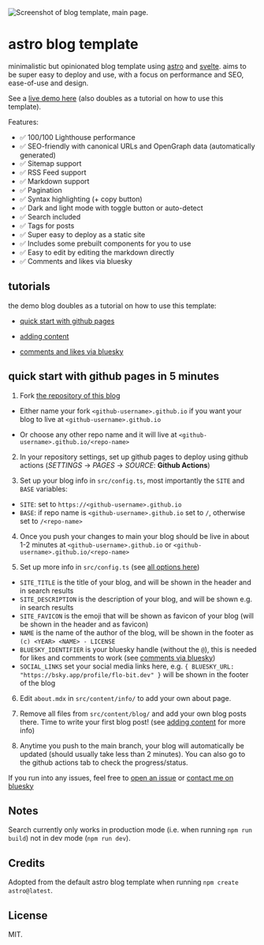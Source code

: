 <picture>
  <source media="(prefers-color-scheme: dark)" srcset="https://github.com/user-attachments/assets/18bd5c7e-3f45-4485-b4e8-6f0a45ca931d">
  <source media="(prefers-color-scheme: light)" srcset="https://github.com/user-attachments/assets/98d51208-2332-43e9-9ffb-787597644862">
  <img alt="Screenshot of blog template, main page." src="https://github.com/user-attachments/assets/98d51208-2332-43e9-9ffb-787597644862">
</picture>

# astro blog template

minimalistic but opinionated blog template using [astro](https://astro.build/) and [svelte](https://svelte.dev/). aims to be super easy to deploy and use, with a focus on performance and SEO, ease-of-use and design.

See a [live demo here](https://flo-bit.dev/blog-template/) (also doubles as a tutorial on how to use this template).

Features:

- ✅ 100/100 Lighthouse performance
- ✅ SEO-friendly with canonical URLs and OpenGraph data (automatically generated)
- ✅ Sitemap support
- ✅ RSS Feed support
- ✅ Markdown support
- ✅ Pagination
- ✅ Syntax highlighting (+ copy button)
- ✅ Dark and light mode with toggle button or auto-detect
- ✅ Search included
- ✅ Tags for posts
- ✅ Super easy to deploy as a static site
- ✅ Includes some prebuilt components for you to use
- ✅ Easy to edit by editing the markdown directly
- ✅ Comments and likes via bluesky

## tutorials

the demo blog doubles as a tutorial on how to use this template:

- [quick start with github pages](https://flo-bit.dev/blog-template/posts/how-to-use)

- [adding content](https://flo-bit.dev/blog-template/posts/adding-content)

- [comments and likes via bluesky](https://flo-bit.dev/blog-template/posts/comments-via-bluesky)

## quick start with github pages in 5 minutes

1. Fork [the repository of this blog](https://github.com/flo-bit/blog-template) 

- Either name your fork `<github-username>.github.io` if you want your blog to live at `<github-username>.github.io` 

- Or choose any other repo name and it will live at `<github-username>.github.io/<repo-name>`

2. In your repository settings, set up github pages to deploy using github actions (_SETTINGS_ -> _PAGES_ -> _SOURCE_: **Github Actions**)

3. Set up your blog info in `src/config.ts`, most importantly the `SITE` and `BASE` variables:

- `SITE`: set to `https://<github-username>.github.io`
- `BASE`: if repo name is `<github-username>.github.io` set to `/`, otherwise set to `/<repo-name>`

4. Once you push your changes to main your blog should be live in about 1-2 minutes at 
`<github-username>.github.io` or `<github-username>.github.io/<repo-name>`

5. Set up more info in `src/config.ts` (see [all options here](https://flo-bit.dev/blog-template/posts/configuring-the-blog))

- `SITE_TITLE` is the title of your blog, and will be shown in the header and in search results
- `SITE_DESCRIPTION` is the description of your blog, and will be shown e.g. in search results
- `SITE_FAVICON` is the emoji that will be shown as favicon of your blog (will be shown in the header and as favicon)
- `NAME` is the name of the author of the blog, will be shown in the footer as `(c) <YEAR> <NAME> - LICENSE`
- `BLUESKY_IDENTIFIER` is your bluesky handle (without the `@`), this is needed for likes and comments to work 
(see [comments via bluesky](https://flo-bit.dev/blog-template/posts/comments-via-bluesky))
- `SOCIAL_LINKS` set your social media links here, e.g. `{ BLUESKY_URL: "https://bsky.app/profile/flo-bit.dev" }` 
will be shown in the footer of the blog

6. Edit `about.mdx` in `src/content/info/` to add your own about page.

7. Remove all files from `src/content/blog/` and add your own blog posts there. Time to write your first blog post! 
(see [adding content](https://flo-bit.dev/blog-template/posts/adding-content) for more info)

8. Anytime you push to the main branch, your blog will automatically be updated (should usually take less than 2 minutes). 
You can also go to the github actions tab to check the progress/status.

If you run into any issues, feel free to [open an issue](https://github.com/flo-bit/blog-template/issues) or 
[contact me on bluesky](https://bsky.app/profile/flo-bit.dev)

## Notes

Search currently only works in production mode (i.e. when running `npm run build`) not in dev mode (`npm run dev`).

## Credits

Adopted from the default astro blog template when running `npm create astro@latest`.

## License

MIT.

